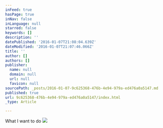 ```yaml
---
inFeed: true
hasPage: true
inNav: false
inLanguage: null
starred: false
keywords: []
description: ''
datePublished: '2016-01-07T21:08:04.639Z'
dateModified: '2016-01-07T21:07:46.066Z'
title: ''
author: []
authors: []
publisher:
  name: null
  domain: null
  url: null
  favicon: null
sourcePath: _posts/2016-01-07-9c625368-476b-4e94-979a-ed476a0a5147.md
published: true
url: 9c625368-476b-4e94-979a-ed476a0a5147/index.html
_type: Article

---
```

What I want to do
![](https://the-grid-user-content.s3-us-west-2.amazonaws.com/b848c7b2-6f9e-402a-bdf2-3d74af4dbfdd.jpg)